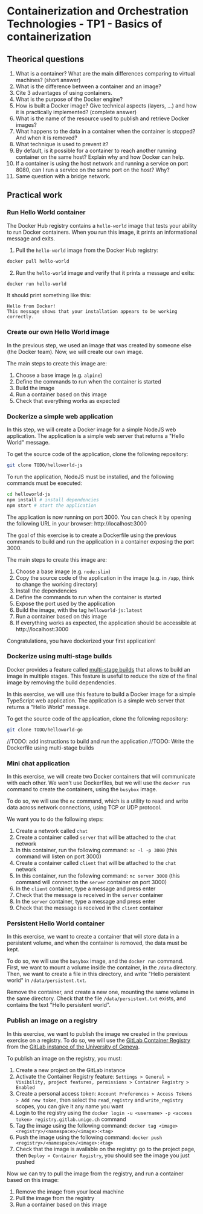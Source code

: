 # Containerization and Orchestration Technologies - TP1 - Basics of containerization

## Theorical questions

1. What is a container? What are the main differences comparing to virtual machines? (short answer)
2. What is the difference between a container and an image?
3. Cite 3 advantages of using containers.
4. What is the purpose of the Docker engine?
5. How is built a Docker image? Give technical aspects (layers, ...) and how it is practically implemented? (complete answer)
6. What is the name of the resource used to publish and retrieve Docker images?
7. What happens to the data in a container when the container is stopped? And when it is removed?
8. What technique is used to prevent it?
9. By default, is it possible for a container to reach another running container on the same host? Explain why and how Docker can help.
10. If a container is using the host network and running a service on port 8080, can I run a service on the same port on the host? Why?
11. Same question with a bridge network.

## Practical work

### Run Hello World container

The Docker Hub registry contains a `hello-world` image that tests your ability to run Docker containers. When you run this image, it prints an informational message and exits.

1. Pull the `hello-world` image from the Docker Hub registry:
    
```bash
docker pull hello-world
```

2. Run the `hello-world` image and verify that it prints a message and exits:

```bash
docker run hello-world
```

It should print something like this:

```
Hello from Docker!
This message shows that your installation appears to be working correctly.
```

### Create our own Hello World image

In the previous step, we used an image that was created by someone else (the Docker team). Now, we will create our own image.

The main steps to create this image are:

1. Choose a base image (e.g. `alpine`)
2. Define the commands to run when the container is started
3. Build the image
4. Run a container based on this image
5. Check that everything works as expected

### Dockerize a simple web application

In this step, we will create a Docker image for a simple NodeJS web application. The application is a simple web server that returns a "Hello World" message.

To get the source code of the application, clone the following repository:

```bash
git clone TODO/helloworld-js
```

To run the application, NodeJS must be installed, and the following commands must be executed:

```bash
cd helloworld-js
npm install # install dependencies
npm start # start the application
```

The application is now running on port 3000. You can check it by opening the following URL in your browser: http://localhost:3000

The goal of this exercise is to create a Dockerfile using the previous commands to build and run the application in a container exposing the port 3000.

The main steps to create this image are:

1. Choose a base image (e.g. `node:slim`)
2. Copy the source code of the application in the image (e.g. in `/app`, think to change the working directory)
3. Install the dependencies
4. Define the commands to run when the container is started
5. Expose the port used by the application
6. Build the image, with the tag `helloworld-js:latest`
7. Run a container based on this image
8. If everything works as expected, the application should be accessible at http://localhost:3000

Congratulations, you have dockerized your first application!

### Dockerize using multi-stage builds

Docker provides a feature called [multi-stage builds](https://docs.docker.com/develop/develop-images/multistage-build/) that allows to build an image in multiple stages. This feature is useful to reduce the size of the final image by removing the build dependencies.

In this exercise, we will use this feature to build a Docker image for a simple TypeScript web application. The application is a simple web server that returns a "Hello World" message.

To get the source code of the application, clone the following repository:

```bash
git clone TODO/helloworld-go
```

//TODO: add instructions to build and run the application
//TODO: Write the Dockerfile using multi-stage builds

### Mini chat application

In this exercise, we will create two Docker containers that will communicate with each other. We won't use Dockerfiles, but we will use the `docker run` command to create the containers, using the `busybox` image.

To do so, we will use the `nc` command, which is a utility to read and write data across network connections, using TCP or UDP protocol.

We want you to do the following steps:

1. Create a network called `chat`
2. Create a container called `server` that will be attached to the `chat` network
3. In this container, run the following command: `nc -l -p 3000` (this command will listen on port 3000)
4. Create a container called `client` that will be attached to the `chat` network
5. In this container, run the following command: `nc server 3000` (this command will connect to the `server` container on port 3000)
6. In the `client` container, type a message and press enter
7. Check that the message is received in the `server` container
8. In the `server` container, type a message and press enter
9. Check that the message is received in the `client` container

### Persistent Hello World container

In this exercise, we want to create a container that will store data in a persistent volume, and when the container is removed, the data must be kept.

To do so, we will use the `busybox` image, and the `docker run` command. First, we want to mount a volume inside the container, in the `/data` directory. Then, we want to create a file in this directory, and write "Hello persistent world" in `/data/persistent.txt`.

Remove the container, and create a new one, mounting the same volume in the same directory. Check that the file `/data/persistent.txt` exists, and contains the text "Hello persistent world".

### Publish an image on a registry

In this exercise, we want to publish the image we created in the previous exercise on a registry. To do so, we will use the [GitLab Container Registry](https://docs.gitlab.com/ee/user/packages/container_registry/) from the [GitLab instance of the University of Geneva](https://gitlab.unige.ch/).

To publish an image on the registry, you must:

1. Create a new project on the GitLab instance
2. Activate the Container Registry feature: `Settings > General > Visibility, project features, permissions > Container Registry > Enabled`
3. Create a personal access token: `Account Preferences > Access Tokens > Add new token`, then select the `read_registry` and `write_registry` scopes, you can give it any name you want
4. Login to the registry using the `docker login -u <username> -p <access token> registry.gitlab.unige.ch` command
5. Tag the image using the following command: `docker tag <image> <registry>/<namespace>/<image>:<tag>`
6. Push the image using the following command: `docker push <registry>/<namespace>/<image>:<tag>`
7. Check that the image is available on the registry: go to the project page, then `Deploy > Container Registry`, you should see the image you just pushed

Now we can try to pull the image from the registry, and run a container based on this image:

1. Remove the image from your local machine
2. Pull the image from the registry
3. Run a container based on this image

